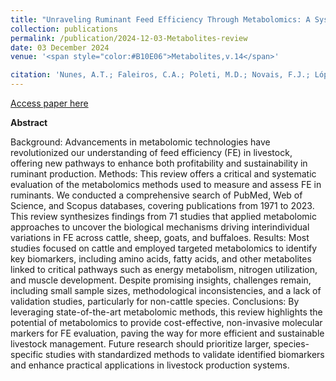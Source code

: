 ```yaml
---
title: "Unraveling Ruminant Feed Efficiency Through Metabolomics: A Systematic Review"
collection: publications
permalink: /publication/2024-12-03-Metabolites-review
date: 03 December 2024
venue: '<span style="color:#B10E06">Metabolites,v.14</span>'

citation: 'Nunes, A.T.; Faleiros, C.A.; Poleti, M.D.; Novais, F.J.; López-Hernández, Y.; Mandal, R.; Wishart, D.S.; Fukumasu, H. Unraveling Ruminant Feed Efficiency Through Metabolomics: A Systematic Review. Metabolites 2024, 14, 675. https://doi.org/10.3390/metabo14120675'
---
```


[Access paper here](https://doi.org/10.3390/metabo14120675)

<b>Abstract</b>

Background: Advancements in metabolomic technologies have revolutionized our understanding of feed efficiency (FE) in livestock, offering new pathways to enhance both profitability and sustainability in ruminant production. Methods: This review offers a critical and systematic evaluation of the metabolomics methods used to measure and assess FE in ruminants. We conducted a comprehensive search of PubMed, Web of Science, and Scopus databases, covering publications from 1971 to 2023. This review synthesizes findings from 71 studies that applied metabolomic approaches to uncover the biological mechanisms driving interindividual variations in FE across cattle, sheep, goats, and buffaloes. Results: Most studies focused on cattle and employed targeted metabolomics to identify key biomarkers, including amino acids, fatty acids, and other metabolites linked to critical pathways such as energy metabolism, nitrogen utilization, and muscle development. Despite promising insights, challenges remain, including small sample sizes, methodological inconsistencies, and a lack of validation studies, particularly for non-cattle species. Conclusions: By leveraging state-of-the-art metabolomic methods, this review highlights the potential of metabolomics to provide cost-effective, non-invasive molecular markers for FE evaluation, paving the way for more efficient and sustainable livestock management. Future research should prioritize larger, species-specific studies with standardized methods to validate identified biomarkers and enhance practical applications in livestock production systems.
